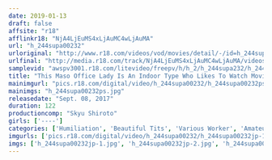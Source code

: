```yaml
---
date: 2019-01-13
draft: false
affsite: "r18"
afflinkr18: "NjA4LjEuMS4xLjAuMC4wLjAuMA"
url: "h_244supa00232"
urloriginal: "http://www.r18.com/videos/vod/movies/detail/-/id=h_244supa00232"
urlfinal: "http://media.r18.com/track/NjA4LjEuMS4xLjAuMC4wLjAuMA/videos/vod/movies/detail/-/id=h_244supa00232"
samplevid: "awspv3001.r18.com/litevideo/freepv/h/h_2/h_244supa232/h_244supa232_dmb_w.mp4"
title: "This Maso Office Lady Is An Indoor Type Who Likes To Watch Movies She Was Born Cute, But Secretly She's A Slut Who Loves Sex So Bad She Could Die Without It"
mainimgurl: "pics.r18.com/digital/video/h_244supa00232/h_244supa00232ps.jpg"
mainimgs: "h_244supa00232ps.jpg"
releasedate: "Sept. 08, 2017"
duration: 122
productioncomp: "Skyu Shiroto"
girls: ['----']
categories: ['Humiliation', 'Beautiful Tits', 'Various Worker', 'Amateur', 'Creampie', 'Hi-Def']
imgurls: ['pics.r18.com/digital/video/h_244supa00232/h_244supa00232jp-1.jpg', 'pics.r18.com/digital/video/h_244supa00232/h_244supa00232jp-2.jpg', 'pics.r18.com/digital/video/h_244supa00232/h_244supa00232jp-3.jpg', 'pics.r18.com/digital/video/h_244supa00232/h_244supa00232jp-4.jpg', 'pics.r18.com/digital/video/h_244supa00232/h_244supa00232jp-5.jpg', 'pics.r18.com/digital/video/h_244supa00232/h_244supa00232jp-6.jpg', 'pics.r18.com/digital/video/h_244supa00232/h_244supa00232jp-7.jpg', 'pics.r18.com/digital/video/h_244supa00232/h_244supa00232jp-8.jpg', 'pics.r18.com/digital/video/h_244supa00232/h_244supa00232jp-9.jpg', 'pics.r18.com/digital/video/h_244supa00232/h_244supa00232jp-10.jpg', 'pics.r18.com/digital/video/h_244supa00232/h_244supa00232jp-11.jpg', 'pics.r18.com/digital/video/h_244supa00232/h_244supa00232jp-12.jpg', 'pics.r18.com/digital/video/h_244supa00232/h_244supa00232jp-13.jpg', 'pics.r18.com/digital/video/h_244supa00232/h_244supa00232jp-14.jpg', 'pics.r18.com/digital/video/h_244supa00232/h_244supa00232jp-15.jpg', 'pics.r18.com/digital/video/h_244supa00232/h_244supa00232jp-16.jpg', 'pics.r18.com/digital/video/h_244supa00232/h_244supa00232jp-17.jpg', 'pics.r18.com/digital/video/h_244supa00232/h_244supa00232jp-18.jpg', 'pics.r18.com/digital/video/h_244supa00232/h_244supa00232jp-19.jpg', 'pics.r18.com/digital/video/h_244supa00232/h_244supa00232jp-20.jpg']
imgs: ['h_244supa00232jp-1.jpg', 'h_244supa00232jp-2.jpg', 'h_244supa00232jp-3.jpg', 'h_244supa00232jp-4.jpg', 'h_244supa00232jp-5.jpg', 'h_244supa00232jp-6.jpg', 'h_244supa00232jp-7.jpg', 'h_244supa00232jp-8.jpg', 'h_244supa00232jp-9.jpg', 'h_244supa00232jp-10.jpg', 'h_244supa00232jp-11.jpg', 'h_244supa00232jp-12.jpg', 'h_244supa00232jp-13.jpg', 'h_244supa00232jp-14.jpg', 'h_244supa00232jp-15.jpg', 'h_244supa00232jp-16.jpg', 'h_244supa00232jp-17.jpg', 'h_244supa00232jp-18.jpg', 'h_244supa00232jp-19.jpg', 'h_244supa00232jp-20.jpg']
---
```

